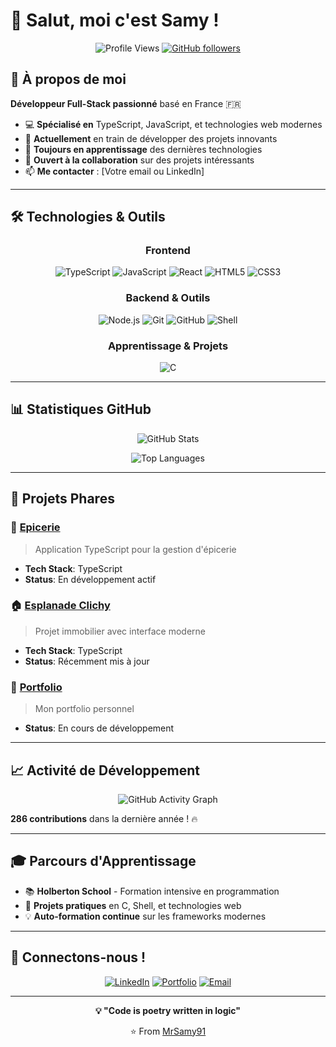 # 👋 Salut, moi c'est Samy !

<div align="center">

![Profile Views](https://komarev.com/ghpvc/?username=MrSamy91&color=blueviolet&style=flat-square)
[![GitHub followers](https://img.shields.io/github/followers/MrSamy91?style=social)](https://github.com/MrSamy91)

</div>

## 🚀 À propos de moi

**Développeur Full-Stack passionné** basé en France 🇫🇷

- 💻 **Spécialisé en** TypeScript, JavaScript, et technologies web modernes
- 🎯 **Actuellement** en train de développer des projets innovants
- 🌱 **Toujours en apprentissage** des dernières technologies
- 🤝 **Ouvert à la collaboration** sur des projets intéressants
- 📫 **Me contacter** : [Votre email ou LinkedIn]

---

## 🛠️ Technologies & Outils

<div align="center">

### Frontend
![TypeScript](https://img.shields.io/badge/-TypeScript-3178C6?style=flat-square&logo=typescript&logoColor=white)
![JavaScript](https://img.shields.io/badge/-JavaScript-F7DF1E?style=flat-square&logo=javascript&logoColor=black)
![React](https://img.shields.io/badge/-React-61DAFB?style=flat-square&logo=react&logoColor=black)
![HTML5](https://img.shields.io/badge/-HTML5-E34F26?style=flat-square&logo=html5&logoColor=white)
![CSS3](https://img.shields.io/badge/-CSS3-1572B6?style=flat-square&logo=css3&logoColor=white)

### Backend & Outils
![Node.js](https://img.shields.io/badge/-Node.js-339933?style=flat-square&logo=node.js&logoColor=white)
![Git](https://img.shields.io/badge/-Git-F05032?style=flat-square&logo=git&logoColor=white)
![GitHub](https://img.shields.io/badge/-GitHub-181717?style=flat-square&logo=github&logoColor=white)
![Shell](https://img.shields.io/badge/-Shell-4EAA25?style=flat-square&logo=gnu-bash&logoColor=white)

### Apprentissage & Projets
![C](https://img.shields.io/badge/-C-A8B9CC?style=flat-square&logo=c&logoColor=black)

</div>

---

## 📊 Statistiques GitHub

<div align="center">

![GitHub Stats](https://github-readme-stats.vercel.app/api?username=MrSamy91&show_icons=true&theme=tokyonight&hide_border=true&count_private=true)

![Top Languages](https://github-readme-stats.vercel.app/api/top-langs/?username=MrSamy91&layout=compact&theme=tokyonight&hide_border=true)

</div>

---

## 🎯 Projets Phares

### 🏪 [Epicerie](https://github.com/MrSamy91/epicerie)
> Application TypeScript pour la gestion d'épicerie
- **Tech Stack**: TypeScript
- **Status**: En développement actif

### 🏠 [Esplanade Clichy](https://github.com/MrSamy91/esplanade_clichy)
> Projet immobilier avec interface moderne
- **Tech Stack**: TypeScript
- **Status**: Récemment mis à jour

### 💼 [Portfolio](https://github.com/MrSamy91/portfolio)
> Mon portfolio personnel
- **Status**: En cours de développement

---

## 📈 Activité de Développement

<div align="center">

![GitHub Activity Graph](https://github-readme-activity-graph.vercel.app/graph?username=MrSamy91&theme=tokyo-night&hide_border=true)

</div>

**286 contributions** dans la dernière année ! 🔥

---

## 🎓 Parcours d'Apprentissage

- 📚 **Holberton School** - Formation intensive en programmation
- 🌟 **Projets pratiques** en C, Shell, et technologies web
- 💡 **Auto-formation continue** sur les frameworks modernes

---

## 🤝 Connectons-nous !

<div align="center">

[![LinkedIn](https://img.shields.io/badge/-LinkedIn-0A66C2?style=for-the-badge&logo=linkedin&logoColor=white)](votre-linkedin)
[![Portfolio](https://img.shields.io/badge/-Portfolio-FF5722?style=for-the-badge&logo=google-chrome&logoColor=white)](votre-portfolio)
[![Email](https://img.shields.io/badge/-Email-D14836?style=for-the-badge&logo=gmail&logoColor=white)](mailto:votre-email)

</div>

---

<div align="center">

**💡 "Code is poetry written in logic"**

⭐️ From [MrSamy91](https://github.com/MrSamy91)

</div>
